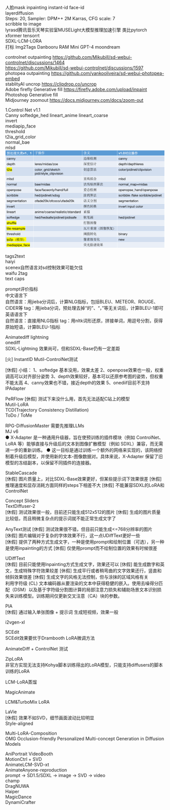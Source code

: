 人脸mask inpainting instant-id face-id      
layerdiffusion      
Steps: 20, Sampler: DPM++ 2M Karras, CFG scale: 7       
scribble to image       
lyrasd腾讯音乐天琴实验室MUSELight大模型推理加速引擎 类比pytorch xformer tensorrt    
SDXL-LCM-LORA   
打标 Img2Tags Danbooru RAM Mini GPT-4 moondream  

controlnet outpainting
https://github.com/Mikubill/sd-webui-controlnet/discussions/1464    
https://github.com/Mikubill/sd-webui-controlnet/discussions/1597    
photopea outpainting
https://github.com/yankooliveira/sd-webui-photopea-embed    
stablityAI uncrop
https://clipdrop.co/uncrop  
Adobe firefly Generative fill
https://firefly.adobe.com/upload/inpaint    
Photoshop Generative fill   
Midjourney zoomout
https://docs.midjourney.com/docs/zoom-out   

1.Control Net v1.1      
Canny softedge_hed lineart_anime lineart_coarse  
invert  
mediapip_face  
threshold  
t2ia_grid_color  
normal_bae   
mlsd  
![alt text](assets/README/image.png)   

tags2text   
haiyi   
scenex自然语言对sd控制效果可能欠佳      
waifu 2tag   
text caps       

prompt评价指标  
中文语言下  
自然语言：用jieba分词后，计算NLG指标，包括BLEU、METEOR、ROUGE、CIDER等
tag：用jieba分词，预处理去掉“的”、“，”等无关词后，计算BLEU-1即可    
英语语言下  
自然语言：直接用NLG指标 
tag：用nltk词形还原，拼接单词，用逗号分割，获得原始短语，计算BLEU-1指标     

Animatediff lightning  
onediff     
SDXL-Lightning 效果尚可，但和SDXL-Base仍有一定差距  



[火] InstantID Mutil-ControlNet测试

[休假] 小结：
1、softedge 基本没用，效果太差
2、openpose效果也一般，权重调高可以对齐部分姿势
3、depth效果较好，基本可以还原参考图的姿势，但权重不能太高
4、canny效果也不错，接近depth的效果
5、onediif目前不支持IPAdapter

PeRFlow [休假] 测试下来没什么用，首先无法适配C站上的模型  
Mutil-LoRA  
TCD(Trajectory Consistency Distillation)    
ToDo / ToMe     

RPG-DiffusionMaster 需要先推理LLMs  
MJ v6       
● X-Adapter 是一种通用升级器，旨在使预训练的插件模块（例如 ControlNet、LoRA 等）能够直接与升级后的文本到图像扩散模型（例如 SDXL）兼容，而无需进一步的重新训练。
● 这一目标是通过训练一个额外的网络来实现的，该网络控制着升级后模型，并使用新的文本-图像数据对。具体来说，X-Adapter 保留了旧模型的冻结副本，以保留不同插件的连接器。     

StableCascade   
[休假] 图片质量上，对比SDXL-Base效果更好，但某些提示词下效果很差
[休假] 推理速度和显存消耗方面同样的steps下相差不大
[休假] 不能兼容SDXL的LoRA和ControlNet       

Concept Sliders     
TextDiffuser-2  
[休假] 测试效果很一般，目前还只能生成512x512的图片
[休假] 生成的图片质量比较低，而且稍微复杂点的提示词就不能正常生成文字了     

AnyText测试 
[休假] 测试效果很不错，但目前只能生成<=768分辨率的图片  
[休假] 图片编辑对于复杂的字体效果不行，这一点UDiffText更好一些  
[休假] 提供了两种方式生成文字，一种是使用prompt和绘制位置（可选），另一种是使用inpainting的方式
[休假] 仅使用prompt而不绘制位置的效果有时候很差

UDiffText   
[休假] 目前只能使用Inpainting方式生成文字，效果还可以
[休假] 能生成数字和英文，生成特殊字符效果较差
[休假] 生成平行或者稍弯曲的文字效果还行，竖直和倾斜效果很差
[休假] 生成文字的风格无法控制，但与涂抹的区域风格有关    
利用字符级 (CL) 文本编码器从要渲染的文本中获得稳健的嵌入。使用去噪得分匹配（DSM）以及基于字符级分割图计算的局部注意力损失和辅助场景文本识别损失来训练模型。训练期间仅更新交叉注意（CA）块的参数。   


PIA  
[休假] 通过输入单张图像 + 提示词 生成短视频，效果一般   

i2vgen-xl

SCEdit  
SCEdit效果要优于Drambooth LoRA微调方法   

AnimateDiff + ControlNet 测试       

ZipLoRA     
非官方实现无法支持Kohya脚本训练得出的LoRA模型，只能支持diffusers的脚本训练的LoRA   


LCM-LoRA蒸馏        

MagicAnimate    

LCM&TurboMix LoRA

LaVie  
[休假] 效果不如SVD，细节画面波动比较明显  
Style-aligned   

Multi-LoRA-Composition  
OMG Occlusion-friendly Personalized Multi-concept Generation in Diffusion Models   

AniPortrait 
VideoBooth  
MotionCtrl + SVD    
AnimateLCM-SVD-xt   
AnimateAnyone-reproduction  
prompt → SD1.5/SDXL → image → SVD → video   
champ   
DragNUWA        
Haiper  
MagicDance  
DynamiCrafter   








